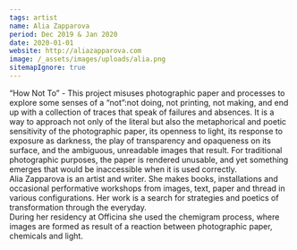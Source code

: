 ```yaml
---
tags: artist
name: Alia Zapparova
period: Dec 2019 & Jan 2020
date: 2020-01-01
website: http://aliazapparova.com
image: /_assets/images/uploads/alia.png
sitemapIgnore: true
---
```


“How Not To” - This project misuses photographic paper and processes to explore some senses of a “not”:not doing, not printing, not making, and end up with a collection of traces that speak of failures and absences. It is a way to approach not only of the literal but also the metaphorical and poetic sensitivity of the photographic paper, its openness to light, its response to exposure as darkness, the play of transparency and opaqueness on its surface, and the ambiguous, unreadable images that result. For traditional photographic purposes, the paper is rendered unusable, and yet something emerges that would be inaccessible when it is used correctly.\
Alia Zapparova is an artist and writer. She makes books, installations and occasional performative workshops from images, text, paper and thread in various configurations. Her work is a search for strategies and poetics of transformation through the everyday.\
During her residency at Officina she used the chemigram process, where images are formed as result of a reaction between photographic paper, chemicals and light.
